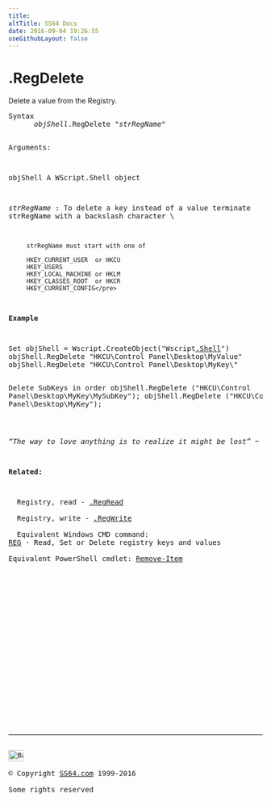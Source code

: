 ```yaml
---
title:
altTitle: SS64 Docs
date: 2016-09-04 19:26:55
useGithubLayout: false
---
```

<!-- #BeginLibraryItem "/Library/head_vb.lbi" --><!-- #EndLibraryItem --><h1>.RegDelete</h1> 
<p>Delete a value from the Registry.</p>
<pre>Syntax 
      <i>objShell</i>.RegDelete "<i>strRegName</i>"

Arguments:

   objShell   A WScript.Shell object 

   <i>strRegName</i> : 
         To delete a key instead of a value terminate strRegName 
         with a backslash character \

         strRegName must start with one of

         HKEY_CURRENT_USER  or HKCU
         HKEY_USERS         
         HKEY_LOCAL_MACHINE or HKLM
         HKEY_CLASSES_ROOT  or HKCR
         HKEY_CURRENT_CONFIG</pre>
<p><b>Example</b></p>
<pre>Set objShell = Wscript.CreateObject("Wscript<a href="shell.html">.Shell</a>")
objShell.RegDelete "HKCU\Control Panel\Desktop\MyValue"
objShell.RegDelete "HKCU\Control Panel\Desktop\MyKey\"

Delete SubKeys in order
objShell.RegDelete ("HKCU\Control Panel\Desktop\MyKey\MySubKey\");
objShell.RegDelete ("HKCU\Control Panel\Desktop\MyKey\");</pre>
<p class="quote"><i>“The way to love anything is to realize it might be lost” ~ G. K. Chesterton</i></p>
<p><b>Related:</b></p>
<p>  Registry, read - <a href="regread.html">.RegRead</a> <br>
  Registry, write - <a href="regwrite.html">.RegWrite</a><br>
  Equivalent Windows CMD command: 
<a href="../nt/reg.html">REG</a> - Read, Set or Delete registry keys and values<br>
Equivalent PowerShell cmdlet: <a href="../ps/remove-item.html">Remove-Item</a></p><!-- #BeginLibraryItem "/Library/foot_vb.lbi" --><p>
<!-- VB300 -->
<ins class="adsbygoogle" style="display:inline-block;width:300px;height:250px" data-ad-client="ca-pub-6140977852749469" data-ad-slot="1683739502"></ins>
<script>
(adsbygoogle = window.adsbygoogle || []).push({});
</script></p>
<hr>
<div id="bl" class="footer"><a href="regdel.html#"><img src="../images/top.png" width="30" height="22" alt="Back to the Top"></a></div>
<div id="br" class="footer, tagline">© Copyright <a href="http://ss64.com/">SS64.com</a> 1999-2016<br>
Some rights reserved</div><!-- #EndLibraryItem -->
